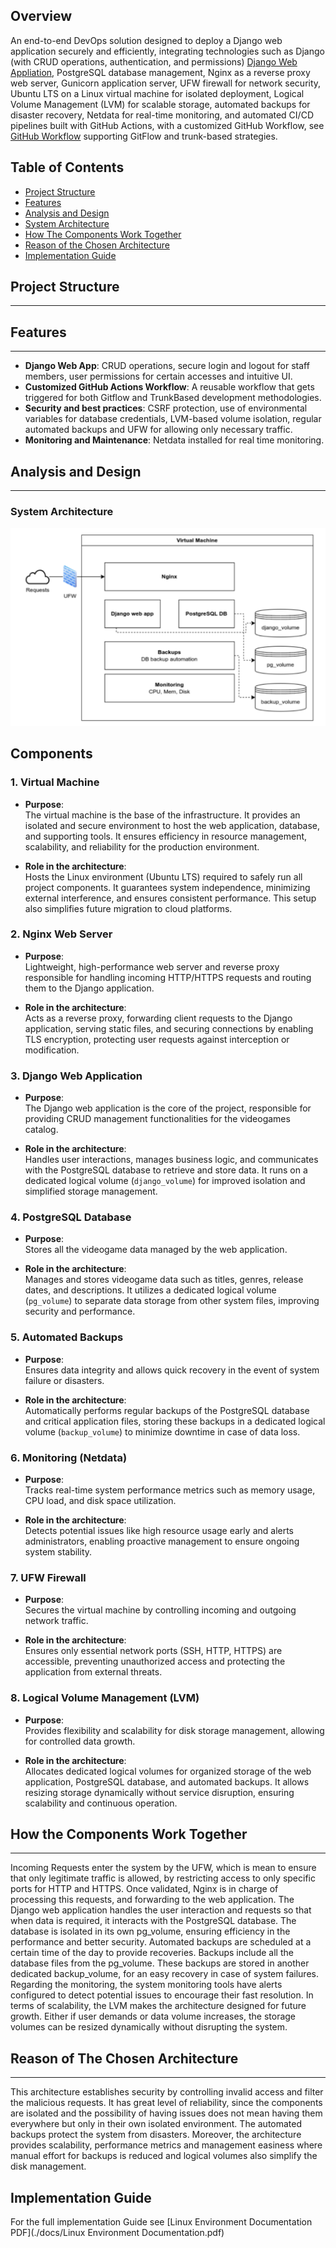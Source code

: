 Overview
--------

An end-to-end DevOps solution designed to deploy a Django web application securely and efficiently, integrating technologies such as Django (with CRUD operations, authentication, and permissions) [Django Web Appliation](docs/README.md), PostgreSQL database management, Nginx as a reverse proxy web server, Gunicorn application server, UFW firewall for network security, Ubuntu LTS on a Linux virtual machine for isolated deployment, Logical Volume Management (LVM) for scalable storage, automated backups for disaster recovery, Netdata for real-time monitoring, and automated CI/CD pipelines built with GitHub Actions, with a customized GitHub Workflow, see [GitHub Workflow](Git_Strategies.md) supporting GitFlow and trunk-based strategies.


Table of Contents
-----------------
- [Project Structure](#project-structure)
- [Features](#features)
- [Analysis and Design](#analysis-and-design)
- [System Architecture](#system-architecture)
- [How The Components Work Together](#security)
- [Reason of the Chosen Architecture](#testing)
- [Implementation Guide](#setup-and-deployment-steps)

## Project Structure
-----------------


## Features
--------

- **Django Web App**: CRUD operations, secure login and logout for staff members, user permissions for certain accesses and intuitive UI.
- **Customized GitHub Actions Workflow**: A reusable workflow that gets triggered for both Gitflow and TrunkBased development methodologies.
- **Security and best practices**: CSRF protection, use of environmental variables for database credentials, LVM-based volume isolation, regular automated backups and UFW for allowing only necessary traffic.
- **Monitoring and Maintenance**: Netdata installed for real time monitoring.

## Analysis and Design
-------------------

### System Architecture

![img.png](img.png)

Components
----------

### 1. Virtual Machine

- **Purpose**:  
  The virtual machine is the base of the infrastructure. It provides an isolated and secure environment to host the web application, database, and supporting tools. It ensures efficiency in resource management, scalability, and reliability for the production environment.

- **Role in the architecture**:  
  Hosts the Linux environment (Ubuntu LTS) required to safely run all project components. It guarantees system independence, minimizing external interference, and ensures consistent performance. This setup also simplifies future migration to cloud platforms.

### 2. Nginx Web Server

- **Purpose**:  
  Lightweight, high-performance web server and reverse proxy responsible for handling incoming HTTP/HTTPS requests and routing them to the Django application.

- **Role in the architecture**:  
  Acts as a reverse proxy, forwarding client requests to the Django application, serving static files, and securing connections by enabling TLS encryption, protecting user requests against interception or modification.

### 3. Django Web Application

- **Purpose**:  
  The Django web application is the core of the project, responsible for providing CRUD management functionalities for the videogames catalog.

- **Role in the architecture**:  
  Handles user interactions, manages business logic, and communicates with the PostgreSQL database to retrieve and store data. It runs on a dedicated logical volume (`django_volume`) for improved isolation and simplified storage management.

### 4. PostgreSQL Database

- **Purpose**:  
  Stores all the videogame data managed by the web application.

- **Role in the architecture**:  
  Manages and stores videogame data such as titles, genres, release dates, and descriptions. It utilizes a dedicated logical volume (`pg_volume`) to separate data storage from other system files, improving security and performance.

### 5. Automated Backups

- **Purpose**:  
  Ensures data integrity and allows quick recovery in the event of system failure or disasters.

- **Role in the architecture**:  
  Automatically performs regular backups of the PostgreSQL database and critical application files, storing these backups in a dedicated logical volume (`backup_volume`) to minimize downtime in case of data loss.

### 6. Monitoring (Netdata)

- **Purpose**:  
  Tracks real-time system performance metrics such as memory usage, CPU load, and disk space utilization.

- **Role in the architecture**:  
  Detects potential issues like high resource usage early and alerts administrators, enabling proactive management to ensure ongoing system stability.

### 7. UFW Firewall

- **Purpose**:  
  Secures the virtual machine by controlling incoming and outgoing network traffic.

- **Role in the architecture**:  
  Ensures only essential network ports (SSH, HTTP, HTTPS) are accessible, preventing unauthorized access and protecting the application from external threats.

### 8. Logical Volume Management (LVM)

- **Purpose**:  
  Provides flexibility and scalability for disk storage management, allowing for controlled data growth.

- **Role in the architecture**:  
  Allocates dedicated logical volumes for organized storage of the web application, PostgreSQL database, and automated backups. It allows resizing storage dynamically without service disruption, ensuring scalability and continuous operation.


## How the Components Work Together
-----------------------------------
Incoming Requests enter the system by the UFW, which is mean to ensure that only
legitimate traffic is allowed, by restricting access to only specific ports for HTTP and HTTPS.
Once validated, Nginx is in charge of processing this requests, and forwarding to the web
application.
The Django web application handles the user interaction and requests so that when data is
required, it interacts with the PostgreSQL database. The database is isolated in its own
pg_volume, ensuring efficiency in the performance and better security. Automated backups
are scheduled at a certain time of the day to provide recoveries. Backups include all the
database files from the pg_volume. These backups are stored in another dedicated
backup_volume, for an easy recovery in case of system failures.
Regarding the monitoring, the system monitoring tools have alerts configured to detect
potential issues to encourage their fast resolution.
In terms of scalability, the LVM makes the architecture designed for future growth. Either if
user demands or data volume increases, the storage volumes can be resized dynamically
without disrupting the system.


## Reason of The Chosen Architecture
--------------------------------------
This architecture establishes security by controlling invalid access and filter the malicious
requests. It has great level of reliability, since the components are isolated and the possibility
of having issues does not mean having them everywhere but only in their own isolated
environment. The automated backups protect the system from disasters. Moreover, the
architecture provides scalability, performance metrics and management easiness where
manual effort for backups is reduced and logical volumes also simplify the disk management.



## Implementation Guide

For the full implementation Guide see [Linux Environment Documentation PDF](./docs/Linux Environment Documentation.pdf)

